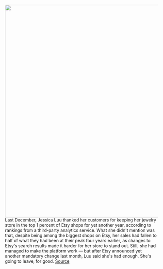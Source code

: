 <img src='https://cdn.vox-cdn.com/thumbor/eB8QE6r_J82SXjn1cZOtXH8XpDU=/0x0:2040x1360/1200x800/filters:focal(936x620:1262x946)/cdn.vox-cdn.com/uploads/chorus_image/image/66495549/etsy16_2040.0.0.jpg' width='700px' /><br/>
Last December, Jessica Luu thanked her customers for keeping her jewelry store in the top 1 percent of Etsy shops for yet another year, according to rankings from a third-party analytics service. What she didn't mention was that, despite being among the biggest shops on Etsy, her sales had fallen to half of what they had been at their peak four years earlier, as changes to Etsy's search results made it harder for her store to stand out. Still, she had managed to make the platform work — but after Etsy announced yet another mandatory change last month, Luu said she's had enough. She's going to leave, for good.
<a href='https://www.theverge.com/2020/3/13/21173710/etsy-seller-complaints-advertising-program-revenue-growth-sales'> Source <a/>